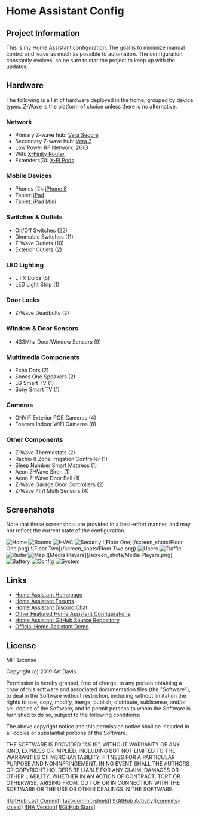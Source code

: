 # Home Assistant Config

## Project Information

This is my [Home Assistant](https://home-assistant.io) configuration. The goal is to minimize manual control and leave as much as possible to automation. The configuration constantly evolves, so be sure to star the project to keep up with the updates.

## Hardware

The following is a list of hardware deployed in the home, grouped by device types. Z-Wave is the platform of choice unless there is no alternative.

### Network

- Primary Z-wave hub: [Vera Secure](https://getvera.com/products/verasecure)
- Secondary Z-wave hub: [Vera 3](https://getvera.com/collections/controllers)
- Low Power RF Network: [2GIG](https://getvera.com/products/verasecure)
- Wifi: [X-Finity Router](https://www.xfinity.com/learn/internet-service/wifi)
- Extenders(3): [X-Fi Pods](https://www.xfinity.com/learn/internet-service/wifi/xfi-pod-3pack)

### Mobile Devices

- Phones (2): [iPhone 8](https://www.apple.com)
- Tablet: [iPad](https://www.apple.com)
- Tablet: [iPad Mini](https://www.apple.com)

### Switches & Outlets

- On/Off Switches (22)
- Dimmable Switches (11)
- Z-Wave Outlets (10)
- Exterior Outlets (2)

### LED Lighting

- LIFX Bulbs (5)
- LED Light Strip (1)

### Door Locks

- Z-Wave Deadbolts (2)

### Window & Door Sensors

- 433Mhz Door/Window Sensors (9)

### Multimedia Components

- Echo Dots (2)
- Sonos One Speakers (2)
- LG Smart TV (1)
- Sony Smart TV (1)

### Cameras

- ONVIF Exterior POE Cameras (4)
- Foscam Indoor WiFi Cameras (8)

### Other Components

- Z-Wave Thermostats (2)
- Rachio 8 Zone Irrigation Controller (1)
- Sleep Number Smart Mattress (1)
- Aeon Z-Wave Siren (1)
- Aeon Z-Wave Door Bell (1)
- Z-Wave Garage Door Controllers (2)
- Z-Wave 4in1 Multi Sensors (4)

## Screenshots

Note that these screenshots are provided in a best-effort manner, and may not reflect the current state of the configuration.

![Home](/screen_shots/Home.png)
![Rooms](/screen_shots/Rooms.png)
![HVAC](/screen_shots/HVAC.png)
![Security](/screen_shots/Security.png)
![Floor One](/screen_shots/Floor One.png)
![Floor Two](/screen_shots/Floor Two.png)
![Users](/screen_shots/Users.png)
![Traffic](/screen_shots/Traffic.png)
![Radar](/screen_shots/Radar.png)
![Map](/screen_shots/Map.png)
![Media Players](/screen_shots/Media Players.png)
![Battery](/screen_shots/Battery.png)
![Config](/screen_shots/Config.png)
![System](/screen_shots/System.png)

## Links

- [Home Assistant Homepage](<https://home-assistant.io/>)
- [Home Assistant Forums](<https://community.home-assistant.io/>)
- [Home Assistant Discord Chat](<https://discord.gg/c5DvZ4e>)
- [Other Featured Home Assistant Configurations](<https://home-assistant.io/cookbook/>)
- [Home Assistant GitHub Source Repository](<https://github.com/home-assistant/home-assistant>)
- [Official Home Assistant Demo](<https://home-assistant.io/demo/>)

## License

MIT License

Copyright (c) 2019 Art Davis

Permission is hereby granted, free of charge, to any person obtaining a copy
of this software and associated documentation files (the "Software"), to deal
in the Software without restriction, including without limitation the rights
to use, copy, modify, merge, publish, distribute, sublicense, and/or sell
copies of the Software, and to permit persons to whom the Software is
furnished to do so, subject to the following conditions:

The above copyright notice and this permission notice shall be included in all
copies or substantial portions of the Software.

THE SOFTWARE IS PROVIDED "AS IS", WITHOUT WARRANTY OF ANY KIND, EXPRESS OR
IMPLIED, INCLUDING BUT NOT LIMITED TO THE WARRANTIES OF MERCHANTABILITY,
FITNESS FOR A PARTICULAR PURPOSE AND NONINFRINGEMENT. IN NO EVENT SHALL THE
AUTHORS OR COPYRIGHT HOLDERS BE LIABLE FOR ANY CLAIM, DAMAGES OR OTHER
LIABILITY, WHETHER IN AN ACTION OF CONTRACT, TORT OR OTHERWISE, ARISING FROM,
OUT OF OR IN CONNECTION WITH THE SOFTWARE OR THE USE OR OTHER DEALINGS IN THE
SOFTWARE.


[commits]: https://img.shields.io/github/commit-activity/y/kartcon/Home-Assistant-Public
[last-commit]: https://img.shields.io/github/last-commit/kartcon/Home-Assistant-Public
[stars]: https://img.shields.io/github/stars/kartcon/Home-Assistant-Public
[license]: https://img.shields.io/github/license/kartcon/Home-Assistant-Public
[ha-version]: https://img.shields.io/badge/Home%20Assistant-0.98.2-blue.svg
[forks]:	https://img.shields.io/github/forks/kartcon/Home-Assistant-Public
[home-assistant]: https://home-assistant.io


[![GitHub Last Commit][last-commit-shield]][commits]
[![GitHub Activity][commits-shield]][commits]
[![HA Version]](home-assistant)
[![GitHub Stars]](https://img.shields.io/github/stars/kartcon/Home-Assistant-Public.svg?style=plasticr)
